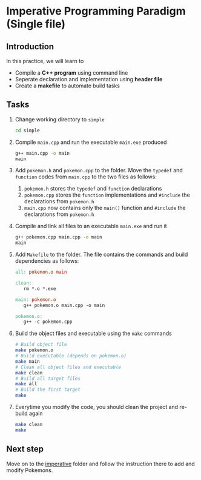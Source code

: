 # Imperative Programming Paradigm (Single file)

## Introduction

In this practice, we will learn to

* Compile a **C++ program** using command line
* Seperate declaration and implementation using **header file**
* Create a **makefile** to automate build tasks

## Tasks

1. Change working directory to `simple`
   
   ```sh
   cd simple
   ```

2. Compile `main.cpp` and run the executable `main.exe` produced
   
   ```sh
   g++ main.cpp -o main
   main
   ```

3. Add `pokemon.h` and `pokemon.cpp` to the folder. Move the `typedef` and `function` codes from `main.cpp` to the two files as follows:
   1. `pokemon.h` stores the `typedef` and `function` declarations
   2. `pokemon.cpp` stores the `function` implementations and `#include` the declarations from `pokemon.h`
   3. `main.cpp` now contains only the `main()` function and `#include` the declarations from `pokemon.h`

4. Compile and link all files to an executable `main.exe` and run it
   
   ```sh
   g++ pokemon.cpp main.cpp -o main
   main
   ```

5. Add `Makefile` to the folder. The file contains the commands and build dependencies as follows:
   
   ```makefile
   all: pokemon.o main

   clean:
      rm *.o *.exe

   main: pokemon.o
      g++ pokemon.o main.cpp -o main

   pokemon.o:
      g++ -c pokemon.cpp
   ```

6. Build the object files and executable using the `make` commands
   
   ```sh
   # Build object file
   make pokemon.o
   # Build executable (depends on pokemon.o)
   make main
   # Clean all object files and executable
   make clean
   # Build all target files
   make all
   # Build the first target
   make
   ```

7. Everytime you modify the code, you should clean the project  and re-build again

   ```sh
   make clean
   make
   ```

## Next step

Move on to the [imperative](../imperative) folder and follow the instruction there to add and modify Pokemons.